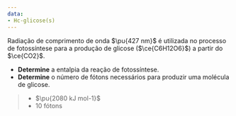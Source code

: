 ```yaml
---
data:
- Hc-glicose(s)
---
```

Radiação de comprimento de onda $\pu{427 nm}$ é utilizada no processo de fotossíntese para a produção de glicose ($\ce{C6H12O6}$) a partir do $\ce{CO2}$. 

- **Determine** a entalpia da reação de fotossíntese.
- **Determine** o número de fótons necessários para produzir uma molécula de glicose.

> - $\pu{2080 kJ mol-1}$
> - 10 fótons


